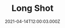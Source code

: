 ---
title: "Long Shot"
year: 2017
date: 2021-04-14T12:00:03.000Z
permalink: /almanac/movies/2021-04-14-long-shot/index.html
link: https://letterboxd.com/rknightuk/film/long-shot-2017/
rating: 2
---